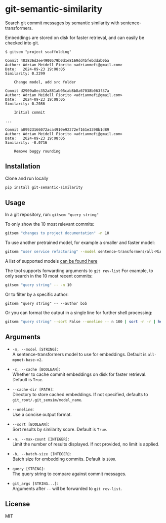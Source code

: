 # git-semantic-similarity

Search git commit messages by semantic similarity with sentence-transformers.

Embeddings are stored on disk for faster retrieval, and can easily be checked into git.


```
$ gitsem "project scaffolding"

Commit 403836d2ee4900579b0d1e8169dd4bfebddab0ba
Author: Adrian Meidell Fiorito <adrianmefi@gmail.com>
Date:   2024-09-23 19:08:05
Similarity: 0.2299

    Change model, add src folder

Commit d2909a8ec352a881ab05cab8b8a67038b063f37a
Author: Adrian Meidell Fiorito <adrianmefi@gmail.com>
Date:   2024-09-23 19:08:05
Similarity: 0.2086

    Initial commit

...

Commit a09923166072aca4910e92272ef161e3398b1d89
Author: Adrian Meidell Fiorito <adrianmefi@gmail.com>
Date:   2024-09-23 19:08:05
Similarity: -0.0716

    Remove buggy rounding
```

## Installation
Clone and run locally
```bash
pip install git-semantic-similarity
```

## Usage
In a git repository, run:
`gitsem "query string"`

To only show the 10 most relevant commits:
```bash
gitsem "changes to project documentation" -n 10
```

To use another pretrained model, for example a smaller and faster model:
```bash
gitsem "user service refactoring" --model sentence-transformers/all-MiniLM-L6-v2
```
A list of supported models [can be found here](https://www.sbert.net/docs/sentence_transformer/pretrained_models.html)

The tool supports forwarding arguments to `git rev-list`
For example, to only search in the 10 most recent commits:

```bash
gitsem "query string" -- -n 10
```

Or to filter by a specific author:
```
gitsem "query string" -- --author bob
```

Or you can format the output in a single line for further shell processing:
```bash
gitsem "query string" --sort False --oneline -- n 100 | sort -n -r | head -n 10
``` 

## Arguments

- `-m, --model [STRING]`:  
  A sentence-transformers model to use for embeddings. Default is `all-mpnet-base-v2`.

- `-c, --cache [BOOLEAN]`:  
  Whether to cache commit embeddings on disk for faster retrieval. Default is `True`.

- `--cache-dir [PATH]`:  
  Directory to store cached embeddings. If not specified, defaults to `git_root/.git_semsim/model_name`.

- `--oneline`:  
  Use a concise output format.

- `--sort [BOOLEAN]`:  
  Sort results by similarity score. Default is `True`.

- `-n, --max-count [INTEGER]`:  
  Limit the number of results displayed. If not provided, no limit is applied.

- `-b, --batch-size [INTEGER]`:  
  Batch size for embedding commits. Default is `1000`.

- `query [STRING]`:  
  The query string to compare against commit messages.

- `git_args [STRING...]`:  
  Arguments after `--` will be forwarded to `git rev-list`.


## License

MIT
